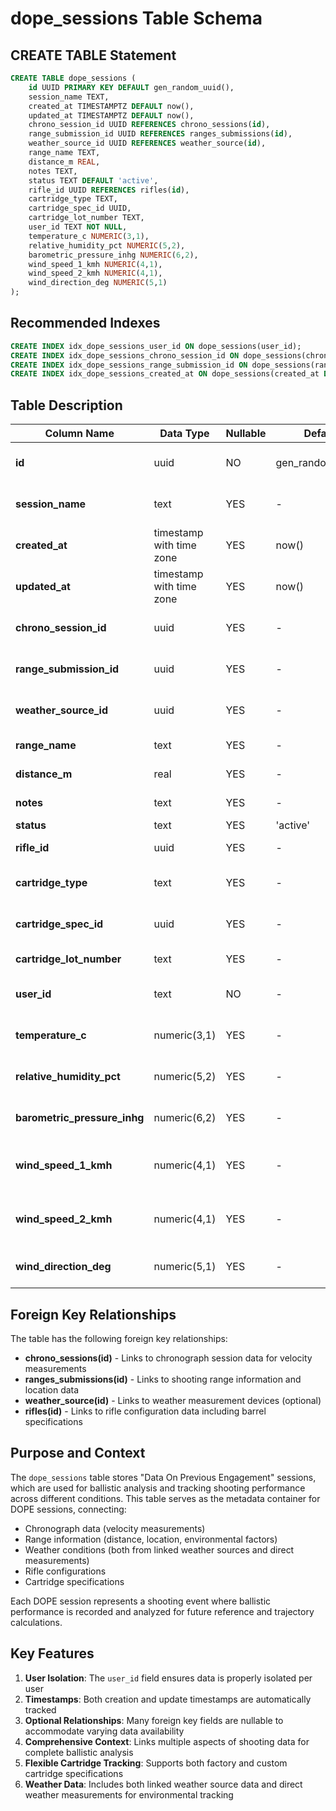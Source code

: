 # dope_sessions Table Schema

## CREATE TABLE Statement

```sql
CREATE TABLE dope_sessions (
    id UUID PRIMARY KEY DEFAULT gen_random_uuid(),
    session_name TEXT,
    created_at TIMESTAMPTZ DEFAULT now(),
    updated_at TIMESTAMPTZ DEFAULT now(),
    chrono_session_id UUID REFERENCES chrono_sessions(id),
    range_submission_id UUID REFERENCES ranges_submissions(id),
    weather_source_id UUID REFERENCES weather_source(id),
    range_name TEXT,
    distance_m REAL,
    notes TEXT,
    status TEXT DEFAULT 'active',
    rifle_id UUID REFERENCES rifles(id),
    cartridge_type TEXT,
    cartridge_spec_id UUID,
    cartridge_lot_number TEXT,
    user_id TEXT NOT NULL,
    temperature_c NUMERIC(3,1),
    relative_humidity_pct NUMERIC(5,2),
    barometric_pressure_inhg NUMERIC(6,2),
    wind_speed_1_kmh NUMERIC(4,1),
    wind_speed_2_kmh NUMERIC(4,1),
    wind_direction_deg NUMERIC(5,1)
);
```

## Recommended Indexes

```sql
CREATE INDEX idx_dope_sessions_user_id ON dope_sessions(user_id);
CREATE INDEX idx_dope_sessions_chrono_session_id ON dope_sessions(chrono_session_id);
CREATE INDEX idx_dope_sessions_range_submission_id ON dope_sessions(range_submission_id);
CREATE INDEX idx_dope_sessions_created_at ON dope_sessions(created_at DESC);
```

## Table Description

| Column Name | Data Type | Nullable | Default | Description |
|-------------|-----------|----------|---------|-------------|
| **id** | uuid | NO | gen_random_uuid() | Primary key, auto-generated unique identifier |
| **session_name** | text | YES | - | Descriptive name for the DOPE session |
| **created_at** | timestamp with time zone | YES | now() | Record creation timestamp |
| **updated_at** | timestamp with time zone | YES | now() | Last modification timestamp |
| **chrono_session_id** | uuid | YES | - | Foreign key to chrono_sessions table |
| **range_submission_id** | uuid | YES | - | Foreign key to ranges_submissions table |
| **weather_source_id** | uuid | YES | - | Foreign key to weather_source table |
| **range_name** | text | YES | - | Name of the shooting range |
| **distance_m** | real | YES | - | Target distance in meters |
| **notes** | text | YES | - | Session notes and observations |
| **status** | text | YES | 'active' | Session status |
| **rifle_id** | uuid | YES | - | Foreign key to rifles table |
| **cartridge_type** | text | YES | - | Type of cartridge ('factory' or 'custom') |
| **cartridge_spec_id** | uuid | YES | - | Reference to cartridge specification |
| **cartridge_lot_number** | text | YES | - | Cartridge lot identifier |
| **user_id** | text | NO | - | Auth0 user identifier for data isolation |
| **temperature_c** | numeric(3,1) | YES | - | Temperature in Celsius with 1 decimal place |
| **relative_humidity_pct** | numeric(5,2) | YES | - | Relative humidity percentage with 2 decimal places |
| **barometric_pressure_inhg** | numeric(6,2) | YES | - | Barometric pressure in inHg with 2 decimal places |
| **wind_speed_1_kmh** | numeric(4,1) | YES | - | Wind speed measurement 1 in km/h with 1 decimal place |
| **wind_speed_2_kmh** | numeric(4,1) | YES | - | Wind speed measurement 2 in km/h with 1 decimal place |
| **wind_direction_deg** | numeric(5,1) | YES | - | Wind direction in degrees with 1 decimal place |

## Foreign Key Relationships

The table has the following foreign key relationships:

- **chrono_sessions(id)** - Links to chronograph session data for velocity measurements
- **ranges_submissions(id)** - Links to shooting range information and location data
- **weather_source(id)** - Links to weather measurement devices (optional)
- **rifles(id)** - Links to rifle configuration data including barrel specifications

## Purpose and Context

The `dope_sessions` table stores "Data On Previous Engagement" sessions, which are used for ballistic analysis and tracking shooting performance across different conditions. This table serves as the metadata container for DOPE sessions, connecting:

- Chronograph data (velocity measurements)
- Range information (distance, location, environmental factors)
- Weather conditions (both from linked weather sources and direct measurements)
- Rifle configurations
- Cartridge specifications

Each DOPE session represents a shooting event where ballistic performance is recorded and analyzed for future reference and trajectory calculations.

## Key Features

1. **User Isolation**: The `user_id` field ensures data is properly isolated per user
2. **Timestamps**: Both creation and update timestamps are automatically tracked
3. **Optional Relationships**: Many foreign key fields are nullable to accommodate varying data availability
4. **Comprehensive Context**: Links multiple aspects of shooting data for complete ballistic analysis
5. **Flexible Cartridge Tracking**: Supports both factory and custom cartridge specifications
6. **Weather Data**: Includes both linked weather source data and direct weather measurements for environmental tracking